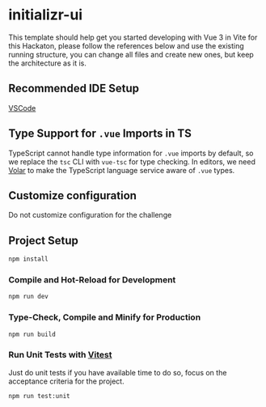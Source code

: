 # initializr-ui

This template should help get you started developing with Vue 3 in Vite for this Hackaton, please follow the references below and use the existing running structure, you can change all files and create new ones, but keep the architecture as it is.

## Recommended IDE Setup

[VSCode](https://code.visualstudio.com/)

## Type Support for `.vue` Imports in TS

TypeScript cannot handle type information for `.vue` imports by default, so we replace the `tsc` CLI with `vue-tsc` for type checking. In editors, we need [Volar](https://marketplace.visualstudio.com/items?itemName=Vue.volar) to make the TypeScript language service aware of `.vue` types.

## Customize configuration

Do not customize configuration for the challenge

## Project Setup

```sh
npm install
```

### Compile and Hot-Reload for Development

```sh
npm run dev
```

### Type-Check, Compile and Minify for Production

```sh
npm run build
```

### Run Unit Tests with [Vitest](https://vitest.dev/)

Just do unit tests if you have available time to do so, focus on the acceptance criteria for the project.

```sh
npm run test:unit
```

